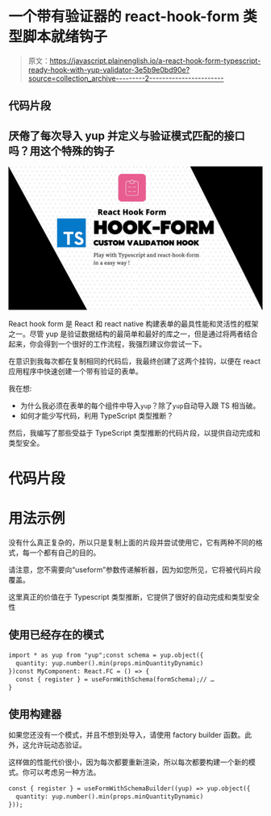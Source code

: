 # 一个带有验证器的 react-hook-form 类型脚本就绪钩子

> 原文：<https://javascript.plainenglish.io/a-react-hook-form-typescript-ready-hook-with-yup-validator-3e5b9e0bd90e?source=collection_archive---------2----------------------->

## 代码片段

## 厌倦了每次导入 yup 并定义与验证模式匹配的接口吗？用这个特殊的钩子

![](img/cc9237a5bdc8f086ba14f70f6b4ef7e0.png)

React hook form 是 React 和 react native 构建表单的最具性能和灵活性的框架之一。尽管 yup 是验证数据结构的最简单和最好的库之一，但是通过将两者结合起来，你会得到一个很好的工作流程，我强烈建议你尝试一下。

在意识到我每次都在复制相同的代码后，我最终创建了这两个挂钩，以便在 react 应用程序中快速创建一个带有验证的表单。

我在想:

*   为什么我必须在表单的每个组件中导入`yup`？除了`yup`自动导入跟 TS 相当破。
*   如何才能少写代码，利用 TypeScript 类型推断？

然后，我编写了那些受益于 TypeScript 类型推断的代码片段，以提供自动完成和类型安全。

# 代码片段

# 用法示例

没有什么真正复杂的，所以只是复制上面的片段并尝试使用它，它有两种不同的格式，每一个都有自己的目的。

请注意，您不需要向“useform”参数传递解析器，因为如您所见，它将被代码片段覆盖。

这里真正的价值在于 Typescript 类型推断，它提供了很好的自动完成和类型安全性

## 使用已经存在的模式

```
import * as yup from "yup";const schema = yup.object({
  quantity: yup.number().min(props.minQuantityDynamic)
})const MyComponent: React.FC = () => {
  const { register } = useFormWithSchema(formSchema);// …
}
```

## 使用构建器

如果您还没有一个模式，并且不想到处导入，请使用 factory builder 函数。此外，这允许玩动态验证。

这样做的性能代价很小，因为每次都要重新渲染，所以每次都要构建一个新的模式。你可以考虑另一种方法。

```
const { register } = useFormWithSchemaBuilder((yup) => yup.object({
  quantity: yup.number().min(props.minQuantityDynamic)
}));
```